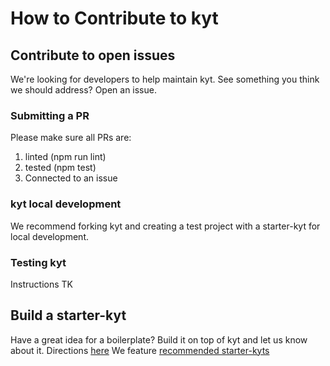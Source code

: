 # How to Contribute to kyt

## Contribute to open issues

We're looking for developers to help maintain kyt.
See something you think we should address? Open an issue.

### Submitting a PR
Please make sure all PRs are:

1. linted (npm run lint)
2. tested (npm test)
3. Connected to an issue

### kyt local development
We recommend forking kyt and creating a test project with a starter-kyt for local development.

### Testing kyt
Instructions TK

## Build a starter-kyt

Have a great idea for a boilerplate? Build it on top of kyt and let us know about it. Directions [here](/Starterkyts.md)
We feature [recommended starter-kyts](/Starterkyts.md)

